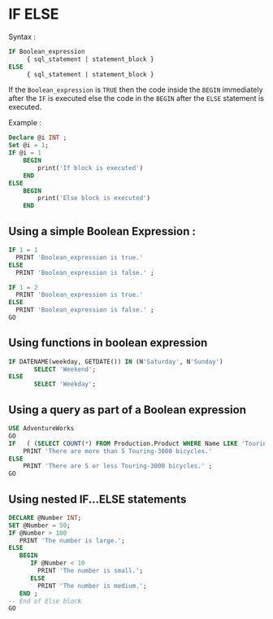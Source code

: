 # IF ELSE

Syntax :
```SQL
IF Boolean_expression   
     { sql_statement | statement_block }   
ELSE   
     { sql_statement | statement_block }
```

If the `Boolean_expression` is `TRUE` then the code inside the `BEGIN` immediately after the `IF` is executed else the code in the `BEGIN` after the `ELSE` statement is executed.

Example :
```SQL
Declare @i INT ;
Set @i = 1;
IF @i = 1
	BEGIN
		print('If block is executed')
	END
ELSE
	BEGIN
		print('Else block is executed')
	END
```

## Using a simple Boolean Expression :

```SQL
IF 1 = 1
  PRINT 'Boolean_expression is true.'  
ELSE
  PRINT 'Boolean_expression is false.' ;
```

```SQL
IF 1 = 2
  PRINT 'Boolean_expression is true.'  
ELSE
  PRINT 'Boolean_expression is false.' ;  
GO
```

## Using functions in boolean expression
```SQL
IF DATENAME(weekday, GETDATE()) IN (N'Saturday', N'Sunday')
       SELECT 'Weekend';
ELSE
       SELECT 'Weekday';
```

## Using a query as part of a Boolean expression

```SQL
USE AdventureWorks  
GO  
IF   ( (SELECT COUNT(*) FROM Production.Product WHERE Name LIKE 'Touring-3000%' ) > 5  )
	PRINT 'There are more than 5 Touring-3000 bicycles.'  
ELSE
	PRINT 'There are 5 or less Touring-3000 bicycles.' ;  
GO
```



## Using nested IF...ELSE statements
```SQL
DECLARE @Number INT;  
SET @Number = 50;  
IF @Number > 100  
   PRINT 'The number is large.';  
ELSE   
   BEGIN  
      IF @Number < 10  
        PRINT 'The number is small.';  
      ELSE  
        PRINT 'The number is medium.';  
   END ;  
-- End of Else block
GO
```

